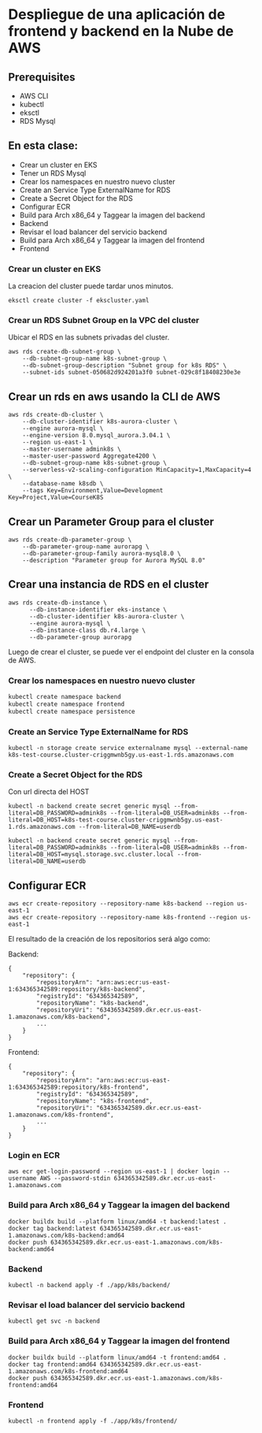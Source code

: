 # Despliegue de una aplicación de frontend y backend en la Nube de AWS

## Prerequisites

- AWS CLI
- kubectl
- eksctl
- RDS Mysql

## En esta clase:

- Crear un cluster en EKS
- Tener un RDS Mysql
- Crear los namespaces en nuestro nuevo cluster
- Create an Service Type ExternalName for RDS
- Create a Secret Object for the RDS
- Configurar ECR
- Build para Arch x86_64 y Taggear la imagen del backend
- Backend
- Revisar el load balancer del servicio backend
- Build para Arch x86_64 y Taggear la imagen del frontend
- Frontend

### Crear un cluster en EKS

La creacion del cluster puede tardar unos minutos.
```
eksctl create cluster -f ekscluster.yaml
```

### Crear un RDS Subnet Group en la VPC del cluster
Ubicar el RDS en las subnets privadas del cluster.
```
aws rds create-db-subnet-group \
    --db-subnet-group-name k8s-subnet-group \
    --db-subnet-group-description "Subnet group for k8s RDS" \
    --subnet-ids subnet-050682d924201a3f0 subnet-029c8f18408230e3e
```

## Crear un rds en aws usando la CLI de AWS

```
aws rds create-db-cluster \
    --db-cluster-identifier k8s-aurora-cluster \
    --engine aurora-mysql \
    --engine-version 8.0.mysql_aurora.3.04.1 \
    --region us-east-1 \
    --master-username admink8s \
    --master-user-password Aggregate4200 \
    --db-subnet-group-name k8s-subnet-group \
    --serverless-v2-scaling-configuration MinCapacity=1,MaxCapacity=4 \
    --database-name k8sdb \
    --tags Key=Environment,Value=Development Key=Project,Value=CourseK8S
```

## Crear un Parameter Group para el cluster

```
aws rds create-db-parameter-group \
    --db-parameter-group-name aurorapg \
    --db-parameter-group-family aurora-mysql8.0 \
    --description "Parameter group for Aurora MySQL 8.0"
```

## Crear una instancia de RDS en el cluster

```
aws rds create-db-instance \
      --db-instance-identifier eks-instance \
      --db-cluster-identifier k8s-aurora-cluster \
      --engine aurora-mysql \
      --db-instance-class db.r4.large \
      --db-parameter-group aurorapg
```

Luego de crear el cluster, se puede ver el endpoint del cluster en la consola de AWS.

### Crear los namespaces en nuestro nuevo cluster

```bash
kubectl create namespace backend
kubectl create namespace frontend
kubectl create namespace persistence
```

### Create an Service Type ExternalName for RDS

```
kubectl -n storage create service externalname mysql --external-name k8s-test-course.cluster-criggmwnb5gy.us-east-1.rds.amazonaws.com
```

### Create a Secret Object for the RDS

Con url directa del HOST
```
kubectl -n backend create secret generic mysql --from-literal=DB_PASSWORD=admink8s --from-literal=DB_USER=admink8s --from-literal=DB_HOST=k8s-test-course.cluster-criggmwnb5gy.us-east-1.rds.amazonaws.com --from-literal=DB_NAME=userdb
```

```
kubectl -n backend create secret generic mysql --from-literal=DB_PASSWORD=admink8s --from-literal=DB_USER=admink8s --from-literal=DB_HOST=mysql.storage.svc.cluster.local --from-literal=DB_NAME=userdb
```


## Configurar ECR

```
aws ecr create-repository --repository-name k8s-backend --region us-east-1
aws ecr create-repository --repository-name k8s-frontend --region us-east-1
```

El resultado de la creación de los repositorios será algo como:

Backend:
```
{
    "repository": {
        "repositoryArn": "arn:aws:ecr:us-east-1:634365342589:repository/k8s-backend",
        "registryId": "634365342589",
        "repositoryName": "k8s-backend",
        "repositoryUri": "634365342589.dkr.ecr.us-east-1.amazonaws.com/k8s-backend",
        ...
    }
}
```

Frontend:
```
{
    "repository": {
        "repositoryArn": "arn:aws:ecr:us-east-1:634365342589:repository/k8s-frontend",
        "registryId": "634365342589",
        "repositoryName": "k8s-frontend",
        "repositoryUri": "634365342589.dkr.ecr.us-east-1.amazonaws.com/k8s-frontend",
        ...
    }
}
```

### Login en ECR

```
aws ecr get-login-password --region us-east-1 | docker login --username AWS --password-stdin 634365342589.dkr.ecr.us-east-1.amazonaws.com
```

### Build para Arch x86_64 y Taggear la imagen del backend

```
docker buildx build --platform linux/amd64 -t backend:latest .
docker tag backend:latest 634365342589.dkr.ecr.us-east-1.amazonaws.com/k8s-backend:amd64
docker push 634365342589.dkr.ecr.us-east-1.amazonaws.com/k8s-backend:amd64
```

### Backend

```
kubectl -n backend apply -f ./app/k8s/backend/
```

### Revisar el load balancer del servicio backend

```
kubectl get svc -n backend
```

### Build para Arch x86_64 y Taggear la imagen del frontend

```
docker buildx build --platform linux/amd64 -t frontend:amd64 .
docker tag frontend:amd64 634365342589.dkr.ecr.us-east-1.amazonaws.com/k8s-frontend:amd64
docker push 634365342589.dkr.ecr.us-east-1.amazonaws.com/k8s-frontend:amd64
```

### Frontend

```
kubectl -n frontend apply -f ./app/k8s/frontend/
```

